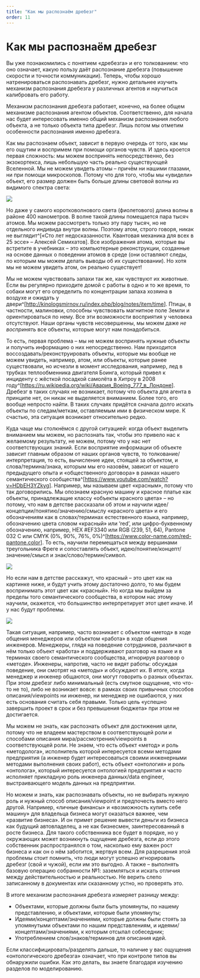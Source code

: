 ```yaml
---
title: "Как мы распознаём дребезг"
order: 11
---
```


# Как мы распознаём дребезг

Вы уже познакомились с понятием «дребезга» и его толкованием: что оно означает, какую пользу даёт распознание дребезга (повышение скорости и точности коммуникации). Теперь, чтобы хорошо натренироваться распознавать дребезг, нужно детальнее изучить механизм распознания дребезга у различных агентов и научиться калибровать его работу.

Механизм распознания дребезга работает, конечно, на более общем механизме распознания агентом объектов. Соответственно, для начала нас будет интересовать именно общий механизм распознания любого объекта, а не только объекта типа дребезг. Лишь потом мы отметим особенности распознания именно дребезга.

Как мы распознаем объект, зависит в первую очередь от того, как мы его ощутим и воспримем при помощи органов чувств. И здесь кроется первая сложность: мы можем воспринять непосредственно, без экзокортекса, лишь небольшую часть реально существующей Вселенной. Мы не можем увидеть атомы – причём ни нашими глазами, ни при помощи микроскопов. Потому что для того, чтобы мы «увидели» объект, его размер должен быть больше длины световой волны из видимого спектра света:

![](/ru/rational-work/27.jpg)

Но даже у самого коротковолнового света (фиолетового) длина волны в районе 400 нанометров. В волне такой длины помещается пара тысяч атомов. Мы можем рассмотреть только эту пару тысяч, но не отдельного индивида внутри волны. Поэтому атом, строго говоря, никак не выглядит^[«Сто лет недосказанности. Квантовая механика для всех в 25 эссе» – Алексей Семихатов]. Все изображения атома, которые вы встретите в учебниках – это компьютерные реконструкции, созданные на основе данных о поведении атомов в среде (они оставляют следы, по которым мы можем делать выводы об их существовании). Но хотя мы не можем увидеть атом, он реально существует!

Мы не можем чувствовать запахи так же, как чувствуют их животные. Если вы регулярно приходите домой с работы в одно и то же время, то собаки могут его определить по концентрации запаха хозяина в воздухе и ожидать у двери^[<http://kinologsmirnov.ru/index.php/blog/notes/item/time>]. Птицы, в частности, малиновки, способны чувствовать магнитное поле Земли и ориентироваться по нему. Все эти возможности восприятия у человека отсутствуют. Наши органы чувств несовершенны, мы можем даже *не воспринять* все объекты, которые могут нам понадобиться.

То есть, первая проблема – мы не можем воспринять нужные объекты и получить информацию о них непосредственно. Нам приходится воссоздавать/реконструировать объекты, которые мы вообще не можем увидеть, например, атом, или объекты, которые ранее существовали, но исчезли в момент исследования, например, лед в трубках теплообменника двигателя Боинга, который привел к инциденту с жёсткой посадкой самолёта в Хитроу в 2008 году^[<https://ru.wikipedia.org/wiki/Авария_Boeing_777_в_Лондоне>]. Дребезг в таких случаях не возникает, потому что объекта для агента в принципе нет, он никак не выделяется вниманием. Более того, его вообще непросто найти. В таких случаях придётся сначала долго искать объекты по следам/меткам, оставляемым ими в физическом мире. К счастью, эта ситуация возникает относительно редко.

Куда чаще мы столкнёмся с другой ситуацией: когда объект выделить вниманием мы можем, но распознать так, чтобы это привело нас к желаемому результату, не можем, потому что у нас нет соответствующих знаний. Если восприятие информации об объекте зависит главным образом от наших органов чувств, то толкование/интерпретация, то есть, вычисление идеи, стоящей за объектом, и слова/термина/знака, которым мы его назовём, зависит от нашего предыдущего опыта и «общественного договора» в рамках нашего семантического сообщества^[<https://www.youtube.com/watch?v=HDbEH3YZkyg>]. Например, мы называем цвет «красным», потому что так договорились. Мы опознаем красную машину и красное платье как объекты, принадлежащие классу «объекты красного цвета» – но потому, что нам в детстве рассказали об этом и научили идее/концепции/понятию/значению/смыслу «красного цвета» и его обозначениям как в словах/терминах естественного языка, например, обозначению цвета словом «красный» или ‘red’, или цифро-буквенному обозначению, например, HEX #EF3340 или RGB (239, 51, 64), Pantone 032 C или CMYK (0%, 90%, 76%, 0%)^[<https://www.color-name.com/red-pantone.color>]. То есть, научили перемещаться между вершинами треугольника Фреге и сопоставлять объект, идею/понятие/концепт/значение/смысл и знак/слово/термин/символ.

![](/ru/rational-work/28.png)

Но если нам в детстве расскажут, что красный – это цвет как на картинке ниже, и будут учить этому достаточно долго, то мы будем воспринимать этот цвет как «красный». Но когда мы выйдем за пределы того семантического сообщества, в котором нас этому научили, окажется, что большинство интерпретирует этот цвет иначе. И у нас будут проблемы.

![](/ru/rational-work/29.png)

Такая ситуация, например, часто возникает с объектом «метод» в ходе общения менеджеров или объектом «работа» в ходе общения инженеров. Менеджеры, глядя на поведение сотрудников, различают в нём только объект «работа» и поддерживают разговор на языке и в терминах своего семантического сообщества, игнорируя разговор о «методе». Инженеры, напротив, часто не видят работы: обсуждая поведение, они смотрят на «методы» и обсуждают их. В итоге, когда менеджер и инженер общаются, они могут говорить о разных объектах. При этом дребезг либо минимальный (есть смутное ощущение, что что-то не то), либо не возникает вовсе: в рамках своих привычных способов описания/viewpoints ни инженер, ни менеджер не ошибаются, у них есть основания считать себя правыми. Только цель «успешно завершить проект в срок и без превышения бюджета» при этом не достигается.

Мы можем не знать, как распознать объект для достижения цели, потому что не владеем мастерством в соответствующей роли и способами описания мира/рассмотрения/viewpoints в соответствующей роли. Не знаем, что есть объект «метод» и роль «методолога», исполнитель которой интересуется всеми методами предприятия (а инженер будет интересоваться своими инженерными методами выполнения своих работ), есть объект «онтология» и роль «онтолога», который интересуется онтологией предприятия и часто исполняет прикладную роль инженера данных/data engineer, выстраивающего модель данных на предприятии.

Но можем и знать, как распознавать объекты, но не выбирать нужную роль и нужный способ описания/viewpoint и предпочесть вместо него другой. Например, «личные финансы» и «возможность купить себе машину» для владельца бизнеса могут оказаться важнее, чем «развитие бизнеса». И он примет решение вывести деньги из бизнеса как будущий автовладелец, а не как бизнесмен, заинтересованный в росте бизнеса. Для такого собственника все будет в порядке, но у окружающих может возникнуть ощущение дребезга, если до этого собственник распространялся о том, насколько ему важен рост бизнеса и как он о нём заботится, жертвуя всем. Для разрешения этой проблемы стоит помнить, что люди могут успешно игнорировать дребезг (свой и чужой), если им это выгодно. А также – выполнять базовую операцию собранности №1: заземляться и искать отличия между действительностью и реальностью. Не верить слепо записанному в документах или сказанному устно, но проверять это.

В итоге механизм распознания дребезга измеряет разницу между:

* Объектами, которые должны были быть упомянуты, по нашему представлению, и объектами, которые были упомянуты;
* Идеями/концептами/значениями, которые должны были стоять за упомянутыми объектами по нашим представлениям, и идеями/концептами/значениями, к которым отсылал собеседник;
* Употреблением слов/знаков/терминов для описания идей.

Если классифицировать/разделять дальше, то наличие у вас ощущения «онтологического дребезга» означает, что при контроле типов вы обнаружили ошибки. Как это делать, вы знаете благодаря изучению разделов по моделированию.